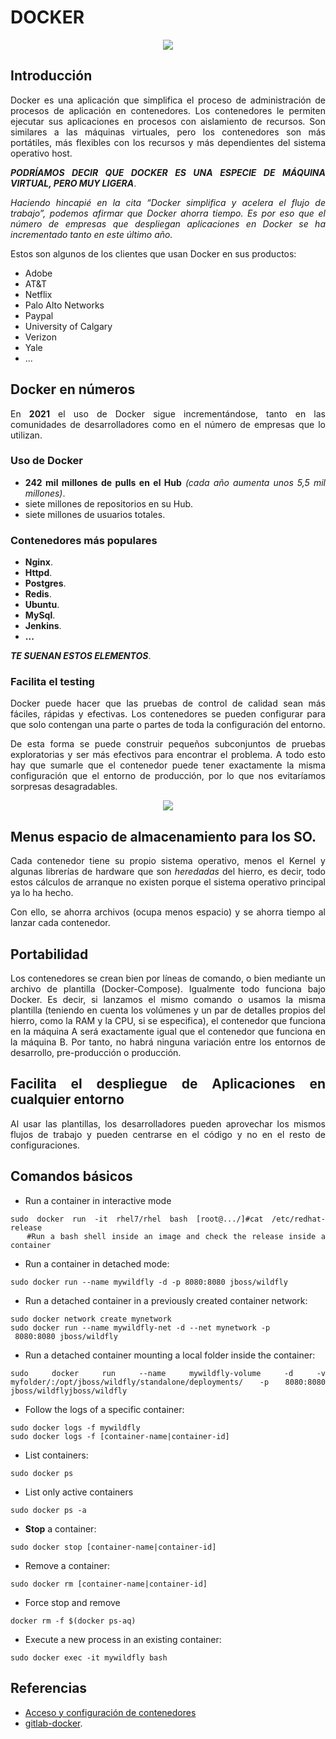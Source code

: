 <div align="justify">

# DOCKER

<div align="center">
    <img src="https://ubunlog.com/wp-content/uploads/2018/05/instalar-docker-en-Ubuntu.jpg.webp">
</div>

## Introducción

  Docker es una aplicación que simplifica el proceso de administración de procesos de aplicación en contenedores. Los contenedores le permiten ejecutar sus aplicaciones en procesos con aislamiento de recursos. Son similares a las máquinas virtuales, pero los contenedores son más portátiles, más flexibles con los recursos y más dependientes del sistema operativo host.

  ___PODRÍAMOS DECIR QUE DOCKER ES UNA ESPECIE DE MÁQUINA VIRTUAL, PERO MUY LIGERA___.

   _Haciendo hincapié en la cita “Docker simplifica y acelera el flujo de trabajo”, podemos afirmar que Docker ahorra tiempo. Es por eso que el número de empresas que despliegan aplicaciones en Docker se ha incrementado tanto en este último año._

   Estos son algunos de los clientes que usan Docker en sus productos:
   - Adobe
   - AT&T
   - Netflix
   - Palo Alto Networks
   - Paypal
   - University of Calgary
   - Verizon
   - Yale
   - ...

## Docker en números

  En __2021__ el uso de Docker sigue incrementándose, tanto en las comunidades de desarrolladores como en el número de empresas que lo utilizan.

### Uso de Docker

  - __242 mil millones de pulls en el Hub__ _(cada año aumenta unos 5,5 mil millones)_.
  - siete millones de repositorios en su Hub.
  - siete millones de usuarios totales.

### Contenedores más populares

  - __Nginx__.
  - __Httpd__.
  - __Postgres__.
  - __Redis__.
  - __Ubuntu__.
  - __MySql__.
  - __Jenkins__.
  - __...__

  ___TE SUENAN ESTOS ELEMENTOS___.

### Facilita el testing

  Docker puede hacer que las pruebas de control de calidad sean más fáciles, rápidas y efectivas. Los contenedores se pueden configurar para que solo contengan una parte o partes de toda la configuración del entorno.

  De esta forma se puede construir pequeños subconjuntos de pruebas exploratorias y ser más efectivos para encontrar el problema. A todo esto hay que sumarle que el contenedor puede tener exactamente la misma configuración que el entorno de producción, por lo que nos evitaríamos sorpresas desagradables.

  <div align="center">
      <img src="https://programmaticponderings.files.wordpress.com/2015/06/docker-machine-with-ambassador.png">
  </div>


## Menus espacio de almacenamiento para los SO.

  Cada contenedor tiene su propio sistema operativo, menos el Kernel y algunas librerías de hardware que son _heredadas_ del hierro, es decir, todo estos cálculos de arranque no existen porque el sistema operativo principal ya lo ha hecho.

  Con ello, se ahorra archivos (ocupa menos espacio) y se ahorra tiempo al lanzar cada contenedor.

## Portabilidad

  Los contenedores se crean bien por líneas de comando, o bien mediante un archivo de plantilla (Docker-Compose). Igualmente todo funciona bajo Docker. Es decir, si lanzamos el mismo comando o usamos la misma plantilla (teniendo en cuenta los volúmenes y un par de detalles propios del hierro, como la RAM y la CPU, si se especifica), el contenedor que funciona en la máquina A será exactamente igual que el contenedor que funciona en la máquina B. Por tanto, no habrá ninguna variación entre los entornos de desarrollo, pre-producción o producción.

## Facilita el despliegue de Aplicaciones en cualquier entorno

  Al usar las plantillas, los desarrolladores pueden aprovechar los mismos flujos de trabajo y pueden centrarse en el código y no en el resto de configuraciones.


## Comandos básicos

  - Run a container in interactive mode
  ```
  sudo docker run -it rhel7/rhel bash [root@.../]#cat /etc/redhat-release
  	 #Run a bash shell inside an image and check the release inside a container
  ```
  - Run a container in detached mode:
  ```
  sudo docker run --name mywildfly -d -p 8080:8080 jboss/wildfly
  ```
  - Run a detached container in a previously created container network:
  ```
  sudo docker network create mynetwork
  sudo docker run --name mywildfly-net -d --net mynetwork -p
   8080:8080 jboss/wildfly
  ```
  - Run a detached container mounting a local folder inside the container:
  ```
  sudo docker run --name mywildfly-volume -d -v myfolder/:/opt/jboss/wildfly/standalone/deployments/ -p 8080:8080 jboss/wildflyjboss/wildfly
  ```
  - Follow the logs of a specific container:
  ```
  sudo docker logs -f mywildfly
  sudo docker logs -f [container-name|container-id]
  ```
  - List containers:
  ```
  sudo docker ps
  ```
  - List only active containers
  ```
  sudo docker ps -a
  ```
  - __Stop__ a container:
  ```
  sudo docker stop [container-name|container-id]
  ```
  - Remove a container:
  ```
  sudo docker rm [container-name|container-id]
  ```
  - Force stop and remove
  ```
  docker rm -f $(docker ps-aq)
  ```
  - Execute a new process in an existing container:
  ```
  sudo docker exec -it mywildfly bash
  ```

## Referencias

  - [Acceso y configuración de contenedores](https://design.jboss.org/redhatdeveloper/marketing/docker_cheatsheet/cheatsheet/images/docker_cheatsheet_r2v2.pdf)
  - [gitlab-docker](https://docs.gitlab.com/ee/install/docker.html).



</div>
